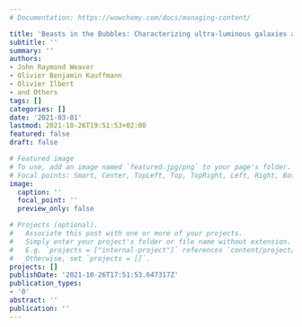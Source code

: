 ```yaml
---
# Documentation: https://wowchemy.com/docs/managing-content/

title: 'Beasts in the Bubbles: Characterizing ultra-luminous galaxies at Cosmic Dawn'
subtitle: ''
summary: ''
authors:
- John Raymond Weaver
- Olivier Benjamin Kauffmann
- Olivier Ilbert
- and Others
tags: []
categories: []
date: '2021-03-01'
lastmod: 2021-10-26T19:51:53+02:00
featured: false
draft: false

# Featured image
# To use, add an image named `featured.jpg/png` to your page's folder.
# Focal points: Smart, Center, TopLeft, Top, TopRight, Left, Right, BottomLeft, Bottom, BottomRight.
image:
  caption: ''
  focal_point: ''
  preview_only: false

# Projects (optional).
#   Associate this post with one or more of your projects.
#   Simply enter your project's folder or file name without extension.
#   E.g. `projects = ["internal-project"]` references `content/project/deep-learning/index.md`.
#   Otherwise, set `projects = []`.
projects: []
publishDate: '2021-10-26T17:51:53.647317Z'
publication_types:
- '0'
abstract: ''
publication: ''
---
```

